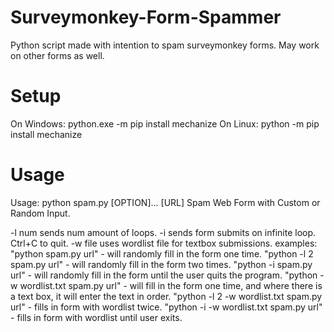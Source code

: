 # Surveymonkey-Form-Spammer
Python script made with intention to spam surveymonkey forms. May work on other forms as well.
# Setup
On Windows: python.exe -m pip install mechanize
On Linux: python -m pip install mechanize

# Usage
Usage: python spam.py [OPTION]... [URL]
Spam Web Form with Custom or Random Input.

   -l num       sends num amount of loops.
   -i           sends form submits on infinite loop. Ctrl+C to quit.
   -w file      uses wordlist file for textbox submissions.
examples:
   "python spam.py url" - will randomly fill in the form one time.
   "python -l 2 spam.py url" - will randomly fill in the form two times.
   "python -i spam.py url" - will randomly fill in the form until the user quits the program.
   "python -w wordlist.txt spam.py url" - will fill in the form one time, and where there is a text box, it will enter the text in order.
   "python -l 2 -w wordlist.txt spam.py url" - fills in form with wordlist twice.
   "python -i -w wordlist.txt spam.py url" - fills in form with wordlist until user exits.
   

